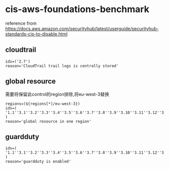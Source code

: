 # cis-aws-foundations-benchmark
reference from https://docs.aws.amazon.com/securityhub/latest/userguide/securityhub-standards-cis-to-disable.html
## cloudtrail
```
ids=('2.7')
reason='CloudTrail trail logs is centrally stored'
```
## global resource
需要将保留此control的region排除,将eu-west-3替换
```
regions=(${regions[*]/eu-west-3}) 
ids=(
'1.1''3.1''3.2''3.3''3.4''3.5''3.6''3.7''3.8''3.9''3.10''3.11''3.12''3.13''3.14'
)
reason='global resource in one region'
```
## guardduty
```
ids=(
'1.1''3.1''3.2''3.3''3.4''3.5''3.6''3.7''3.8''3.9''3.10''3.11''3.12''3.13''3.14'
)
reason='guardduty is enabled'
```
